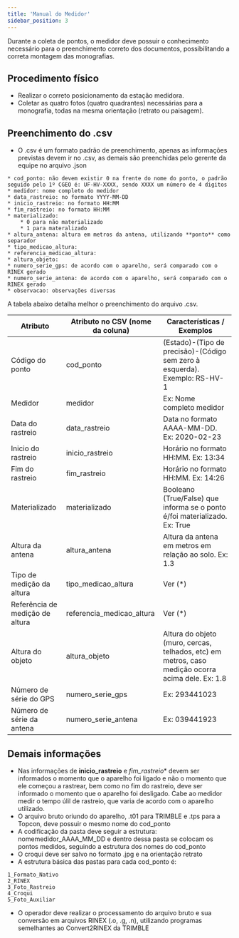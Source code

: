 ```yaml
---
title: 'Manual do Medidor'
sidebar_position: 3
---
```


Durante a coleta de pontos, o medidor deve possuir o conhecimento necessário para o preenchimento correto dos documentos, possibilitando a correta montagem das monografias.

## Procedimento físico
* Realizar o correto posicionamento da estação medidora.
* Coletar as quatro fotos (quatro quadrantes) necessárias para a monografia, todas na mesma orientação (retrato ou paisagem).

## Preenchimento do .csv
* O .csv é um formato padrão de preenchimento, apenas as informações previstas devem ir no .csv, as demais são preenchidas pelo gerente da equipe no arquivo .json
```
* cod_ponto: não devem existir 0 na frente do nome do ponto, o padrão seguido pelo 1º CGEO é: UF-HV-XXXX, sendo XXXX um número de 4 digitos
* medidor: nome completo do medidor
* data_rastreio: no formato YYYY-MM-DD
* inicio_rastreio: no formato HH:MM
* fim_rastreio: no formato HH:MM
* materializado:
    * 0 para não materializado
    * 1 para materalizado
* altura_antena: altura em metros da antena, utilizando **ponto** como separador
* tipo_medicao_altura: 
* referencia_medicao_altura:
* altura_objeto:
* numero_serie_gps: de acordo com o aparelho, será comparado com o RINEX gerado
* numero_serie_antena: de acordo com o aparelho, será comparado com o RINEX gerado
* observacao: observações diversas
```

A tabela abaixo detalha melhor o preenchimento do arquivo .csv.

Atributo | Atributo no CSV (nome da coluna) | Características / Exemplos
| ------ | ------ | ------ |
Código do ponto | cod_ponto | (Estado)-(Tipo de precisão)-(Código sem zero à esquerda). Exemplo: RS-HV-1
Medidor | medidor | Ex: Nome completo medidor
Data do rastreio | data_rastreio | Data no formato AAAA-MM-DD. Ex: 2020-02-23
Inicio do rastreio | inicio_rastreio | Horário no formato HH:MM. Ex: 13:34
Fim do rastreio | fim_rastreio | Horário no formato HH:MM. Ex: 14:26
Materializado | materializado | Booleano (True/False) que informa se o ponto é/foi materializado. Ex: True
Altura da antena | altura_antena | Altura da antena em metros em relação ao solo. Ex: 1.3
Tipo de medição da altura | tipo_medicao_altura | Ver (*)
Referência de medição de altura | referencia_medicao_altura | Ver (*)
Altura do objeto | altura_objeto | Altura do objeto (muro, cercas, telhados, etc) em metros, caso medição ocorra acima dele. Ex: 1.8
Número de série do GPS | numero_serie_gps | Ex: 293441023
Número de série da antena | numero_serie_antena | Ex: 039441923

## Demais informações
* Nas informações de **inicio_rastreio** e *fim_rastreio** devem ser informados o momento que o aparelho foi ligado e não o momento que ele começou a rastrear, bem como no fim do rastreio, deve ser informado o momento que o aparelho foi desligado. Cabe ao medidor medir o tempo úlil de rastreio, que varia de acordo com o aparelho utilizado.
* O arquivo bruto oriundo do aparelho, .t01 para TRIMBLE e .tps para a Topcon, deve possuir o mesmo nome do cod_ponto
* A codificação da pasta deve seguir a estrutura: nomemedidor_AAAA_MM_DD e dentro dessa pasta se colocam os pontos medidos, seguindo a estrutura dos nomes do cod_ponto
* O croqui deve ser salvo no formato .jpg e na orientação retrato
* A estrutura básica das pastas para cada cod_ponto é:
```
1_Formato_Nativo
2_RINEX
3_Foto_Rastreio
4_Croqui
5_Foto_Auxiliar
```
* O operador deve realizar o processamento do arquivo bruto e sua conversão em arquivos RINEX (.o, .g, .n), utilizando programas semelhantes ao Convert2RINEX da TRIMBLE